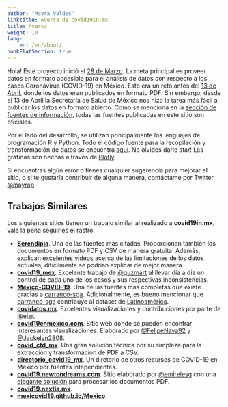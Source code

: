 ```yaml
---
author: "Mayra Valdes"
linktitle: Acerca de covid19in.mx
title: Acerca
weight: 10
lang:
    en: /en/about/
bookFlatSection: true
---
```


Hola! Este proyecto inició el [28 de Marzo](https://github.com/mayrop/covid19in-mx/commit/d472d10cc7a7fad9b11099af8d5ee4f7dc07037c). La meta principal es proveer datos en formato accesible para el análisis de datos con respecto a los casos Coronavirus (COVID-19) en México. Esto era un reto antes del [13 de Abril](https://twitter.com/RicardoDGPS/status/1249864573936644096), donde los datos eran publicados en formato PDF. Sin embargo, desde el 13 de Abril la Secretaría de Salud de México nos hizo la tarea más fácil al publicar los datos en formato abierto. Como se menciona en la [sección de fuentes de información](/fuentes-de-informacion/), todas las fuentes publicadas en este sitio son oficiales.

Por el lado del desarrollo, se utilizan principalmente los lenguajes de programación R y Python. Todo el código fuente para la recopilación y transformación de datos se encuentra [aquí](https://github.com/mayrop/datos-covid19in-mx). No olvides darle star!  Las gráficas son hechas a través de [Plotly](https://plotly.com/javascript/). 

Si encuentras algún error o tienes cualquier sugerencia para mejorar el sitio, o si te gustaría contribuir de alguna manera, contáctame por Twitter [@mayrop](https://twitter.com/mayrop).

## Trabajos Similares

Los siguientes sitios tienen un trabajo similar al realizado a **covid19in.mx**, vale la pena seguirles el rastro.
* **[Serendipia](https://serendipia.digital/2020/03/datos-abiertos-sobre-casos-de-coronavirus-covid-19-en-mexico/)**. Una de las fuentes mas citadas. Proporcionan también los documentos en formato PDF y CSV de manera gratuita. Además, explican [excelentes videos](https://www.youtube.com/channel/UCr43XO-mAyTi4Y5g7QAmOwQ) acerca de las limitaciones de los datos actuales, dificilmente se podrían explicar de mejor manera.
* **[covid19_mex](https://github.com/guzmart/covid19_mex)**. Excelente trabajo de [@guzmart](https://twitter.com/guzmart_) al llevar día a día un control de cada uno de los casos y sus respectivas inconsistencias.
* **[Mexico-COVID-19](https://github.com/carranco-sga/Mexico-COVID-19)**. Una de las fuentes mas completas que existe gracias a [carranco-sga](https://github.com/carranco-sga/). Adicionalmente, es bueno mencionar que [carranco-sga](https://github.com/carranco-sga/) contribuye al dataset de [Latinoamérica](https://github.com/DataScienceResearchPeru/covid-19_latinoamerica).
* **[covidatos.mx](https://covidatos.mx/)**. Excelentes visualizaciones y contribuciones por parte de [@elzr](https://twitter.com/elzr).
* **[covid19enmexico.com](https://covid19enmexico.com/)**. Sitio web donde se pueden encontrar interesantes visualizaciones. Elaborado por [@FelipeNava92](https://twitter.com/FelipeNava92) y [@Jackelyn2808](https://twitter.com/Jackelyn2808).
* **[covid_ctd_mx](https://github.com/covidctdmx/covid_ctd_mx/)**. Una gran solución técnica por su simpleza para la extracción y transformación de PDF a CSV.
* **[directorio_covid19_mx](https://github.com/eduardofv/directorio_covid19_mx)**. Un diretorio de otros recursos de COVID-19 en México por fuentes intependientes.
* **[covid19.newtondreams.com](https://covid19.newtondreams.com/)**. Sitio elaborado por [@emirelesg](https://github.com/emirelesg) con una [elegante solución](https://github.com/emirelesg/covid19-mx-report-parser) para procesar los documentos PDF.
* **[covid19.nextia.mx](https://covid19.nextia.mx/)**.
* **[mexicovid19.github.io/Mexico](https://mexicovid19.github.io/Mexico/)**.

